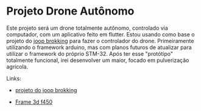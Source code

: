 # Projeto Drone Autônomo

Este projeto será um drone totalmente autônomo, controlado via computador, com um aplicativo feito em flutter.
Estou usando como base o projeto do [joop brokking](http://brokking.net/) para fazer o controlador do drone. Primeiramente utilizando o framework arduino, mas com planos futuros de atualizar para utilizar o framework do próprio STM-32. Após ter esse "protótipo" totalmente funcional, irei desenvolver um maior, focado em pulverização agrícola.

Links:
- [projeto do joop brokking](http://www.brokking.net/ymfc-32_auto_main.html)

- [Frame 3d f450]()
